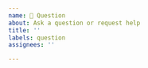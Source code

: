 ```yaml
---
name: 💬 Question
about: Ask a question or request help
title: ''
labels: question
assignees: ''

---
```


<!--

  👋 Hi there!
  Thanks for using metrics!

  Please:
    - Search for similar issues
    - Check documentation
    - Provide a clear and concise description

-->
